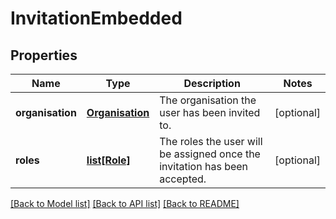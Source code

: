 # InvitationEmbedded

## Properties
Name | Type | Description | Notes
------------ | ------------- | ------------- | -------------
**organisation** | [**Organisation**](Organisation.md) | The organisation the user has been invited to. | [optional] 
**roles** | [**list[Role]**](Role.md) | The roles the user will be assigned once the invitation has been accepted. | [optional] 

[[Back to Model list]](../README.md#documentation-for-models) [[Back to API list]](../README.md#documentation-for-api-endpoints) [[Back to README]](../README.md)


